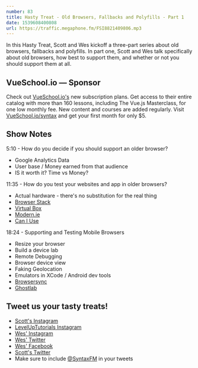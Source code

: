 ```yaml
---
number: 83
title: Hasty Treat - Old Browsers, Fallbacks and Polyfills - Part 1
date: 1539608400808
url: https://traffic.megaphone.fm/FSI8821409806.mp3
---
```


In this Hasty Treat, Scott and Wes kickoff a three-part series about old browsers, fallbacks and polyfills. In part one, Scott and Wes talk specifically about old browsers, how best to support them, and whether or not you should support them at all.

## VueSchool.io — Sponsor

Check out [VueSchool.io's](https://vueschool.io/) new subscription plans. Get access to their entire catalog with more than 160 lessons, including The Vue.js Masterclass, for one low monthly fee. New content and courses are added regularly. Visit [VueSchool.io/syntax](https://vueschool.io/syntax) and get your first month for only $5.

## Show Notes

5:10 - How do you decide if you should support an older browser?

* Google Analytics Data
* User base / Money earned from that audience
* IS it worth it? Time vs Money?

11:35 - How do you test your websites and app in older browsers?

* Actual hardware - there's no substitution for the real thing
* [Browser Stack](https://www.browserstack.com/)
* [Virtual Box](https://www.virtualbox.org/)
* [Modern.ie](http://modern.ie)
* [Can I Use](https://caniuse.com/)


18:24 - Supporting and Testing Mobile Browsers

* Resize your browser
* Build a device lab
* Remote Debugging
* Browser device view
* Faking Geolocation
* Emulators in XCode / Android dev tools
* [Browsersync](https://browsersync.io/)
* [Ghostlab](https://www.vanamco.com/ghostlab/)

## Tweet us your tasty treats!

* [Scott's Instagram](https://www.instagram.com/stolinski/)
* [LevelUpTutorials Instagram](https://www.instagram.com/LevelUpTutorials/)
* [Wes' Instagram](https://www.instagram.com/wesbos/)
* [Wes' Twitter](https://twitter.com/wesbos)
* [Wes' Facebook](https://www.facebook.com/wesbos.developer)
* [Scott's Twitter](https://twitter.com/stolinski)
* Make sure to include [@SyntaxFM](https://twitter.com/SyntaxFM) in your tweets
